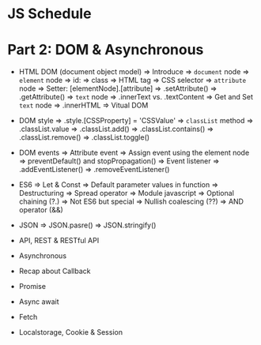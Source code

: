 # JS Schedule
# Part 2: DOM & Asynchronous

- HTML DOM (document object model)
  => Introduce
  => `document` node
  => `element` node
    => id: <getElementById>
    => class <getElementsByClassName>
    => HTML tag <getElementsByTagName>
    => CSS selector <querySelector> <querySelectorAll>
  => `attribute` node
    => Setter: [elementNode].[attribute]
    => .setAttribute()
    => .getAttribute()
  => `text` node
    => .innerText vs. .textContent
    => Get and Set `text` node
    => .innerHTML
  => Vitual DOM

- DOM style
  => .style.[CSSProperty] = 'CSSValue'
  => `classList` method
    => .classList.value
    => .classList.add()
    => .classList.contains()
    => .classList.remove()
    => .classList.toggle()

- DOM events
  => Attribute event
  => Assign event using the element node
  => preventDefault() and stopPropagation()
  => Event listener
   => .addEventListener()
   => .removeEventListener()

- ES6
  => Let & Const
  => Default parameter values in function
  => Destructuring
  => Spread operator
  => Module javascript
  => Optional chaining (?.)
  => Not ES6 but special
    => Nullish coalescing (??)
    => AND operator (&&)

- JSON
  => JSON.pasre()
  => JSON.stringify()

- API, REST & RESTful API

- Asynchronous

- Recap about Callback

- Promise

- Async await

- Fetch

- Localstorage, Cookie & Session
